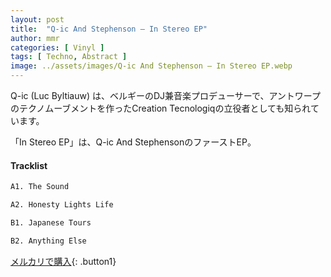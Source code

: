 ```yaml
---
layout: post
title:  "Q-ic And Stephenson – In Stereo EP"
author: mmr
categories: [ Vinyl ]
tags: [ Techno, Abstract ]
image: ../assets/images/Q-ic And Stephenson – In Stereo EP.webp
---
```


Q-ic (Luc Byltiauw) は、ベルギーのDJ兼音楽プロデューサーで、アントワープのテクノムーブメントを作ったCreation Tecnologiqの立役者としても知られています。

「In Stereo EP」は、Q-ic And StephensonのファーストEP。

#### Tracklist
```md
A1. The Sound

A2. Honesty Lights Life

B1. Japanese Tours

B2. Anything Else
```

[メルカリで購入](https://jp.mercari.com/item/m29101875086?afid=6142608987){: .button1}


